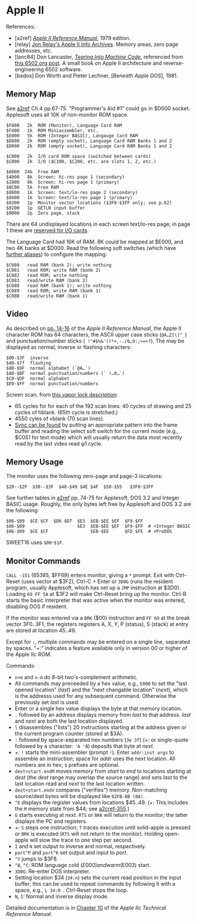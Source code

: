 Apple II
========

References:
- \[a2ref] [_Apple II Reference Manual_][a2ref], 1979 edition.
- \[relay] [Jon Relay's Apple II Info Archives][relay]. Memory areas,
  zero page addresses, etc.
- \[lanc84] Don Lancaster, [_Tearing Into Machine Code_][lanc84],
  referenced from [this 6502.org post][p67532]. A small book on Apple
  II architecture and reverse-engineering 6502 software.
- \[bados] Don Worth and Pieter Lechner, [_Beneath Apple DOS_], 1981.


Memory Map
----------

See [a2ref] Ch.4 pp.67-75. "Programmer's Aid #1" could go in $D000
socket. Applesoft uses all 10K of non-monitor ROM space.

    $F800   2k  ROM (Monitor), Language Card RAM
    $F400   1k  ROM Miniassembler, etc.
    $E000   5k  ROM (Integer BASIC), Langauge Card RAM
    $D800   2k  ROM (empty socket), Language Card RAM Banks 1 and 2
    $D000   2k  ROM (empty socket), Language Card RAM Banks 1 and 2

    $C800   2k  I/O card ROM space (switched between cards)
    $C000   2k  I/O ($C100, $C200, etc. are slots 1, 2, etc.)

    $6000  24k  Free RAM
    $4000   8k  Screen: hi-res page 1 (secondary)
    $2000   8k  Screen: hi-res page 1 (primary)
    $0C00   5k  Free RAM
    $0800   1k  Screen: text/lo-res page 2 (secondary)
    $0400   1k  Screen: text/lo-res page 1 (primary)
    $0300   1p  Monitor vector locations ($3F0-$3FF only; see p.62)
    $0200   1p  GETLN input buffer
    $0000   2p  Zero page, stack

There are 64 undisplayed locations in each screen text/lo-res page; in
page 1 these are [reserved for I/O cards][jr-screenholes].

The Language Card had 16K of RAM. 8K could be mapped at $E000, and two
4K banks at $D000. Read the following soft switches (which have
[further aliases][relay-io]) to configure the mapping:

    $C080   read RAM (bank 2); write nothing
    $C081   read ROM; write RAM (bank 2)
    $C082   read ROM; write nothing
    $C083   read/write RAM (bank 2)
    $C088   read RAM (bank 1); write nothing
    $C089   read ROM; write RAM (bank 1)
    $C08B   read/write RAM (bank 1)


Video
-----

As described on [pp. 14-16][a2ref-14] of the _Apple II Reference Manual_,
the Apple II character ROM has 64 characters, the ASCII upper case sticks
(`@A…Z[\]^_`) and punctuation/number sticks (` !"#$%&'()*+,-./0…9:;<=>?`).
The may be displayed as normal, inverse or flashing characters:

    $00-$3F  inverse
    $40-$7f  flashing
    $80-$9F  normal alphabet (`@A…`)
    $A0-$BF  normal punctuation/numbers (` !…0…`)
    $C0-$DF  normal alphabet
    $E0-$FF  normal punctuation/numbers

Screen scan, from [this vapor lock description][vapor]:
- 65 cycles for for each of the 192 scan lines: 40 cycles of drawing
  and 25 cycles of hblank. (65th cycle is stretched.)
- 4550 cyles of vblank (70 scan lines).
- [Sync can be found][rcse 14027] by putting an appropriate pattern
  into the frame buffer and reading the select soft switch for the
  current mode (e.g., $C051 for text mode) which will usually return
  the data most recently read by the last video read φ1 cycle.


Memory Usage
------------

The monitor uses the following zero-page and page-3 locations:

    $20--$2F  $30--$3F  $40-$49 $4E $4F  $50-$55   $3F0-$3FF

See further tables in [a2ref] pp. 74-75 for Applesoft, DOS 3.2 and
Integer BASIC usage. Roughly, the only bytes left free by Applesoft
and DOS 3.2 are the following:

    $06-$09  $CE $CF  $D6 $D7  $E3  $EB-$EE $EF  $F9-$FF
    $06-$09                    $E3  $EB-$EE $EF  $F9-$FF  # +Integer BASIC
    $06-$09  $CE $CF                $EB-$EE      $FD $FE  # +ProDOS

SWEET16 uses `$00`-`$1F`.


Monitor Commands
----------------

`CALL -151` (65385, $FF69) enters monitor, giving a `*` prompt. Exit
with Ctrl-Reset (uses vector at $3F2), Ctrl-C + Enter or `3D0G` (runs
the resident program, usually Applesoft, which has set up a `JMP`
instruction at $3D0). Loading `69 FF 5A` at $3F2 will make Ctrl-Reset
bring up the monitor. Ctrl-B starts the basic interpreter that was
active when the monitor was entered, disabling DOS if resident.

If the monitor was entered via a `BRK` ($00) instruction and `FF 69`
at the break vector $3F0‥$3F1, the registers registers A, X, Y, P
(status), S (stack) at entry are stored at location $45‥$49.

Except for `:`, multiple commands may be entered on a single line,
separated by spaces. "_+:_" indicates a feature available only in
version 00 or higher of the Apple IIc ROM.

Commands:
- `n+m` and `n-m` do 8-bit two's-complement arithmetic.
- All commands may preceeded by a hex value, e.g., `E000` to set the
  "last opened location" (_last_) and the "next changable location"
  (_next_), which is the addresss used for any subsequent command.
  Otherwise the previously set _last_ is used.
- Enter or a single hex value displays the byte at that memory
  location.
- `.` followed by an address displays memory from _last_ to that
  address. _last_ and _next_ are both the last location displayed.
- `l` disassembles ("lists") 20 instructions starting at the address
  given or the current program counter (stored at $3A).
- `:` followed by space-separated hex numbers (`3e 3f`) (_+:_ or
  single-quote followed by a character: `'A 'B`) deposits that byte at
  _next_.
- _+:_ `!` starts the mini-assembler (prompt `!`). Enter `addr:inst
  args` to assemble an instruction; space for _addr_ uses the next
  location. All numbers are in hex; `$` prefixes are optional.
- `dest<start.endM` moves memory from _start_ to _end_ to locations
  starting at _dest_ (the _dest_ range may overlap the source range)
  and sets _last_ to the last location read and _next_ to the last
  location written.
- `dest<start.endV` compares ("verifies") memory. Non-matching
  source/dest bytes will be displayed like `02FB-0B (0A)`.
- `^E` displays the register values from locations $45‥49. (_+:_ This
  includes the `M` memory state from $44; see [a2cref-355].)
- `G` starts executing at _next_. `RTS` or `BRK` will return to the
  monitor; the latter displays the PC and registers.
- _+:_ `S` steps one instruction; `T` traces execution until
  solid-apple is pressed or `BRK` is executed (`RTS` will not return
  to the monitor). Holding open-apple will slow the trace to one step
  per second.
- `I` and `N` set output to inverse and normal, respectively.
- `port^P` and `port^K` set output and input to _port_.
- `^Y` jumps to $3F8.
- `^B`, `^C`: ROM language cold ($E000) and warm ($E003) start.
- `3D0G`: Re-enter DOS interpreter.
- Setting location $34 (`34:n`) sets the current read position in the
  input buffer; this can be used to repeat commands by following it
  with a space, e.g., `L 34:0 `. Ctrl-Reset stops the loop.
- `N`, `I`: Normal and inverse display mode.

Detailed documentation is in [Chapter 10][a2cref-c10] of the _Apple
IIc Technical Reference Manual_.



<!-------------------------------------------------------------------->
[a2cref-355]: https://archive.org/details/Apple_IIc_Technical_Reference_Manual/page/n362
[a2cref-c10]: https://archive.org/details/Apple_IIc_Technical_Reference_Manual/page/n230
[a2cref]: https://archive.org/details/Apple_IIc_Technical_Reference_Manual
[a2ref-14]: https://archive.org/details/Apple_II_Reference_Manual_1979_Apple/page/n24/mode/1up
[a2ref]: https://archive.org/details/Apple_II_Reference_Manual_1979_Apple
[bados]: https://archive.org/details/Beneath_Apple_DOS_OCR/page/n2/mode/1up
[jr-screenholes]: http://www.kreativekorp.com/miscpages/a2info/screenholes.shtml
[lanc84]: http://forum.6502.org/download/file.php?id=7848
[p67532]: http://forum.6502.org/viewtopic.php?f=3&t=5517&sid=f6734cd034b51b20dcd393f67a3c48fe&start=30#p67532
[rcse 14027]: https://retrocomputing.stackexchange.com/q/14027/7208
[relay-io]: https://www.kreativekorp.com/miscpages/a2info/iomemory.shtml
[relay]: https://www.kreativekorp.com/miscpages/a2info/index.shtml
[vapor]: http://www.deater.net/weave/vmwprod/megademo/vapor_lock.html
